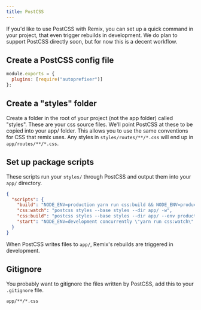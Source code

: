 ```yaml
---
title: PostCSS
---
```


If you'd like to use PostCSS with Remix, you can set up a quick command in your project, that even trigger rebuilds in development. We do plan to support PostCSS directly soon, but for now this is a decent workflow.

## Create a PostCSS config file

```js
module.exports = {
  plugins: [require("autoprefixer")]
};
```

## Create a "styles" folder

Create a folder in the root of your project (not the app folder) called "styles". These are your css source files. We'll point PostCSS at these to be copied into your app/ folder. This allows you to use the same conventions for CSS that remix uses. Any styles in `styles/routes/**/*.css` will end up in `app/routes/**/*.css`.

## Set up package scripts

These scripts run your `styles/` through PostCSS and output them into your `app/` directory.

```json
{
  "scripts": {
    "build": "NODE_ENV=production yarn run css:build && NODE_ENV=production remix build",
    "css:watch": "postcss styles --base styles --dir app/ -w",
    "css:build": "postcss styles --base styles --dir app/ --env production",
    "start": "NODE_ENV=development concurrently \"yarn run css:watch\" \"remix run\" \"firebase serve\""
  }
}
```

When PostCSS writes files to `app/`, Remix's rebuilds are triggered in development.

## Gitignore

You probably want to gitignore the files written by PostCSS, add this to your `.gitignore` file.

```
app/**/*.css
```
